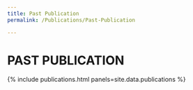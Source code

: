 ```yaml
---
title: Past Publication
permalink: /Publications/Past-Publication

---
```

<h1>PAST PUBLICATION</h1>

{% include publications.html panels=site.data.publications %}